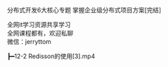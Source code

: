 分布式开发6大核心专题 掌握企业级分布式项目方案[完结]

全网it学习资源共享学习<br>全网课程都有，欢迎私聊<br>微信：jerryttom<br>

┣━12-2 Redisson的使用[3].mp4
